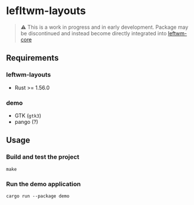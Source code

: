 # lefltwm-layouts
> :warning: This is a work in progress and in early development. Package may be discontinued and instead become directly integrated into [leftwm-core](https://github.com/leftwm/leftwm/tree/main/leftwm-core)

## Requirements

### leftwm-layouts
- Rust >= 1.56.0

### demo
- GTK (`gtk3`)
- pango (?)

## Usage

### Build and test the project
```shell
make
```

### Run the demo application
```shell
cargo run --package demo
```